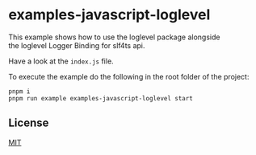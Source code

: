 # examples-javascript-loglevel

This example shows how to use the loglevel package alongside  
the loglevel Logger Binding for slf4ts api.

Have a look at the `index.js` file.

To execute the example do the following in the root folder of the project:

    pnpm i
    pnpm run example examples-javascript-loglevel start

## License

[MIT](https://www.opensource.org/licenses/mit-license.php)
